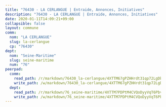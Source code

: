 ```yaml
---
title: "76430 - LA CERLANGUE | Entraide, Annonces, Initiatives"
description: "76430 - LA CERLANGUE | Entraide, Annonces, Initiatives"
date: 2020-01-11T14:09:21+09:00
collapsible: false
layout: commune
comm:
  nom: "LA CERLANGUE"
  slug: la-cerlangue
  cp: "76430"
dept:
  nom: "Seine-Maritime"
  slug: seine-maritime
  num: "76"
peerpad:
  comm:
    read_path: /r/markdown/76430_la-cerlangue/4XTTM67gPZHHrdt31qp72LgDbNwgiQMYUd3GW2TDYSsLTwR5G
    write_path: /w/markdown/76430_la-cerlangue/4XTTM67gPZHHrdt31qp72LgDbNwgiQMYUd3GW2TDYSsLTwR5G-K3TgUHXKd1GhPV7xoVxHCR17ikQiXsDRLu8fSRh5KWELGWN8GhtdKoHxPLYaL9i4hSiohn9jzRj2eeaLM2fje6YDAVuHoXKw1iic9sVPCupTG7Si774i5StN1PHxpTTUoyyV6BUz
  dept:
    read_path: /r/markdown/76_seine-maritime/4XTTM7PDPtM4CVQoDyyVqT6Pbvj1SVtndpXJdTDsc7xwdMTdt
    write_path: /w/markdown/76_seine-maritime/4XTTM7PDPtM4CVQoDyyVqT6Pbvj1SVtndpXJdTDsc7xwdMTdt-K3TgUmo7Qwp8ZQz8qKFjC8WCY27ypEpX2c8BXeSV9rrPY1zRZn2SrYwkBXF8VnHkcepiXsccFfKHYuT2JNgSMXxLRaUGRu6o5B3BB15nZxEho97cTz3yC4eRTX4hZM1hcyAZrn8r
---
```


